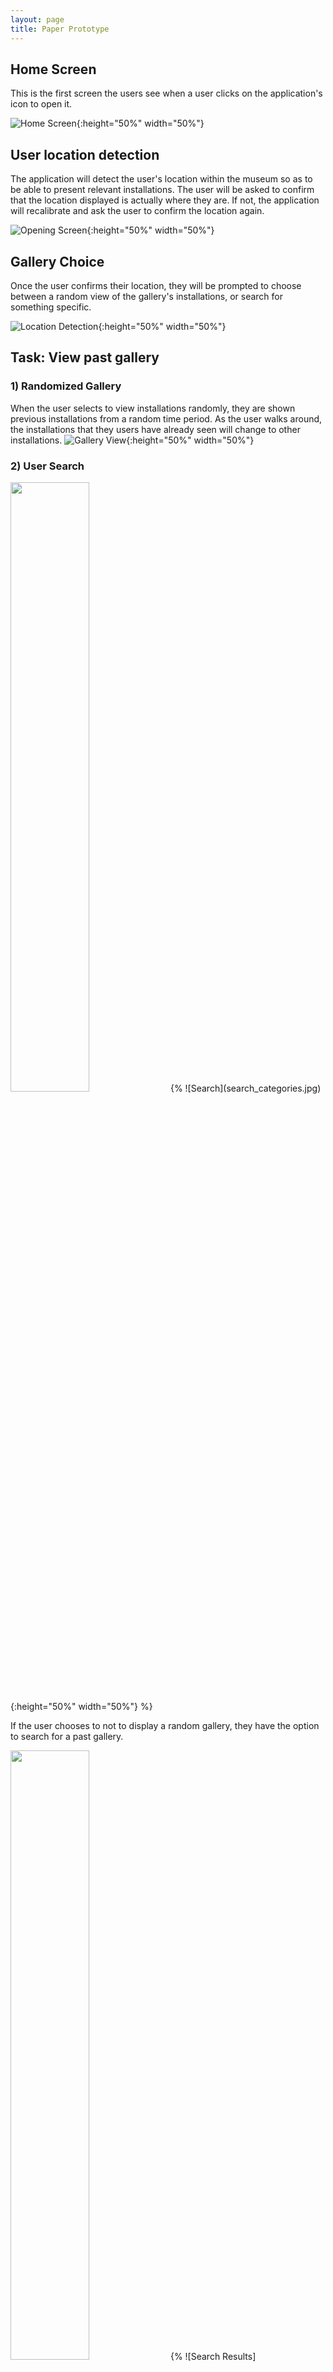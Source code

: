 ```yaml
---
layout: page
title: Paper Prototype
---
```


## Home Screen
This is the first screen the users see when a user clicks on the application's icon to open it.

![Home Screen](home.jpg){:height="50%" width="50%"}

## User location detection
The application will detect the user's location within the museum so as to be able to present relevant installations. The user will be asked to confirm that the location displayed is actually where they are. If not, the application will recalibrate and ask the user to confirm the location again.

![Opening Screen](location.jpg){:height="50%" width="50%"}

## Gallery Choice

Once the user confirms their location, they will be prompted to choose between a random view of the gallery's installations, or search for something specific.

![Location Detection](gallery.jpg){:height="50%" width="50%"}


## Task: View past gallery

### 1) Randomized Gallery
When the user selects to view installations randomly, they are shown previous installations from a random time period. As the user walks around, the installations that they users have already seen will change to other installations.
![Gallery View](view_gallery.jpg){:height="50%" width="50%"}

### 2) User Search

<img src="search_categories.jpg" data-rotate="270" height="50%" width="50%"/>
{% ![Search](search_categories.jpg){:height="50%" width="50%"} %}

If the user chooses to not to display a random gallery, they have the option to search for a past gallery. 

<img src="search_results.jpg" data-rotate="270" height="50%" width="50%"/>
{% ![Search Results](search_results.jpg){:height="50%" width="50%"} %}

They can search by name, date, artist, or type. The app displays an auto-fill as the user types. 

![Confirmation](confirmation.jpg){:height="50%" width="50%"}

Once the user selects a gallery to view, the app prompts them to confirm their selection.

![Gallery View](view_gallery.jpg){:height="50%" width="50%"}

After the user confirms, the app displays the gallery.

## Task: Interact with past gallery

![Interesting Art](info_bubbles.jpg){:height="50%" width="50%"}

Once a user is viewing a past gallery, they can touch an art piece and the app displays the title and artist of the piece. In addition, they have to option to learn more by clicking on the “Learn more” information bubble.

![More Info](more_info.jpg){:height="50%" width="50%"}

The app displays a more detailed explanation of the art piece for the user. The user can return to the gallery by selecting the back option.

## The Big Picture 
![Panorama](gallery_panorama.jpg)

Image Source: [The Fishbach Gallery](http://www.bradmarshallart.com/gallerypan07.htm)
